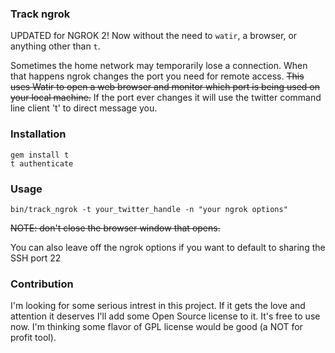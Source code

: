 ### Track ngrok

UPDATED for NGROK 2!  Now without the need to `watir`, a browser, or anything
other than `t`.

Sometimes the home network may temporarily lose a connection.
When that happens ngrok changes the port you need for remote access.
~~This uses Watir to open a web browser and monitor which port is being
used on your local machine.~~  If the port ever changes it will use the
twitter command line client 't' to direct message you.

### Installation
```
gem install t
t authenticate
```
### Usage

```
bin/track_ngrok -t your_twitter_handle -n "your ngrok options"
```
~~NOTE: don't close the browser window that opens.~~

You can also leave off the ngrok options if you want to default to
sharing the SSH port 22

### Contribution

I'm looking for some serious intrest in this project.  If it gets
the love and attention it deserves I'll add some Open Source license
to it.  It's free to use now.  I'm thinking some flavor of GPL license
would be good (a NOT for profit tool).
